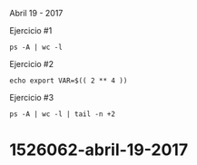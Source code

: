 Abril 19 - 2017

Ejercicio #1
```
ps -A | wc -l
```

Ejercicio #2
```
echo export VAR=$(( 2 ** 4 ))
```

Ejercicio #3
```
ps -A | wc -l | tail -n +2
```
# 1526062-abril-19-2017
